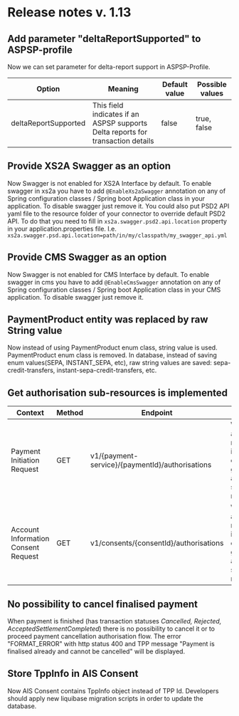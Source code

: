 # Release notes v. 1.13

## Add parameter "deltaReportSupported" to ASPSP-profile
Now we can set parameter for delta-report support in ASPSP-Profile.

| Option                                  | Meaning                                                                                             | Default value                                        | Possible values                                                                                      |
|-----------------------------------------|-----------------------------------------------------------------------------------------------------|------------------------------------------------------|------------------------------------------------------------------------------------------------------|
|deltaReportSupported                     | This field indicates if an ASPSP supports Delta reports for transaction details                     | false                                                | true, false                                                                                          |

## Provide XS2A Swagger as an option
Now Swagger is not enabled for XS2A Interface by default.
To enable swagger in xs2a you have to add `@EnableXs2aSwagger` annotation on any of Spring configuration classes / Spring boot Application class in your application. To disable swagger just remove it.
You could also put PSD2 API yaml file to the resource folder of your connector to override default PSD2 API. To do that you need to fill in 
`xs2a.swagger.psd2.api.location` property in your application.properties file. I.e.
`xs2a.swagger.psd.api.location=path/in/my/classpath/my_swagger_api.yml`

## Provide CMS Swagger as an option
Now Swagger is not enabled for CMS Interface by default.
To enable swagger in cms you have to add `@EnableCmsSwagger` annotation on any of Spring configuration classes / Spring boot Application class in your CMS application. To disable swagger just remove it.

## PaymentProduct entity was replaced by raw String value
Now instead of using PaymentProduct enum class, string value is used. PaymentProduct enum class is removed.
In database, instead of saving enum values(SEPA, INSTANT_SEPA, etc), raw string values are saved:  sepa-credit-transfers, instant-sepa-credit-transfers, etc.

## Get authorisation sub-resources is implemented
| Context                             | Method | Endpoint                                        | Description                                                                                     |
|-------------------------------------|--------|-------------------------------------------------|-------------------------------------------------------------------------------------------------|
| Payment Initiation Request          | GET    | v1/{payment-service}/{paymentId}/authorisations | Will deliver an array of resource identifications of all generated authorisation sub-resources. |
| Account Information Consent Request | GET    | v1/consents/{consentId}/authorisations          | Will deliver an array of resource identifications of all generated authorisation sub-resources. |

## No possibility to cancel finalised payment
When payment is finished (has transaction statuses *Cancelled, Rejected, AcceptedSettlementCompleted*) there is no possibility to cancel it or to proceed payment cancellation authorisation flow.
The error "FORMAT_ERROR" with http status 400 and TPP message "Payment is finalised already and cannot be cancelled" will be displayed.

## Store TppInfo in AIS Consent
Now AIS Consent contains TppInfo object instead of TPP Id.
Developers should apply new liquibase migration scripts in order to update the database.
